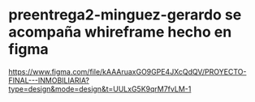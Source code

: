 # preentrega2-minguez-gerardo se acompaña whireframe hecho en figma
https://www.figma.com/file/kAAAruaxGO9GPE4JXcQdQV/PROYECTO-FINAL---INMOBILIARIA?type=design&mode=design&t=UULxG5K9qrM7fvLM-1
